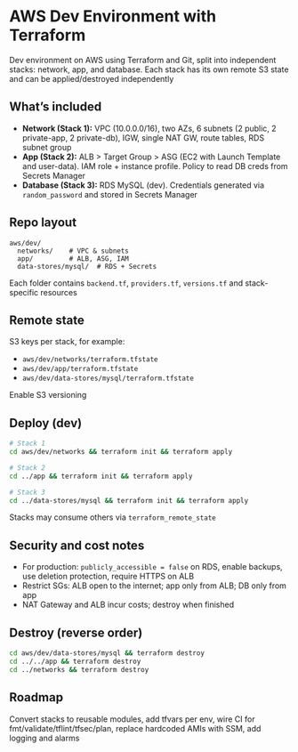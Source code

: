 # AWS Dev Environment with Terraform

Dev environment on AWS using Terraform and Git, split into independent stacks: network, app, and database. Each stack has its own remote S3 state and can be applied/destroyed independently

## What’s included

* **Network (Stack 1):** VPC (10.0.0.0/16), two AZs, 6 subnets (2 public, 2 private-app, 2 private-db), IGW, single NAT GW, route tables, RDS subnet group
* **App (Stack 2):** ALB > Target Group > ASG (EC2 with Launch Template and user-data). IAM role + instance profile. Policy to read DB creds from Secrets Manager
* **Database (Stack 3):** RDS MySQL (dev). Credentials generated via `random_password` and stored in Secrets Manager

## Repo layout

```
aws/dev/
  networks/    # VPC & subnets
  app/         # ALB, ASG, IAM
  data-stores/mysql/  # RDS + Secrets
```

Each folder contains `backend.tf`, `providers.tf`, `versions.tf` and stack-specific resources

## Remote state

S3 keys per stack, for example:

* `aws/dev/networks/terraform.tfstate`
* `aws/dev/app/terraform.tfstate`
* `aws/dev/data-stores/mysql/terraform.tfstate`

Enable S3 versioning

## Deploy (dev)

```bash
# Stack 1
cd aws/dev/networks && terraform init && terraform apply

# Stack 2
cd ../app && terraform init && terraform apply

# Stack 3
cd ../data-stores/mysql && terraform init && terraform apply
```

Stacks may consume others via `terraform_remote_state`

## Security and cost notes

* For production: `publicly_accessible = false` on RDS, enable backups, use deletion protection, require HTTPS on ALB
* Restrict SGs: ALB open to the internet; app only from ALB; DB only from app
* NAT Gateway and ALB incur costs; destroy when finished

## Destroy (reverse order)

```bash
cd aws/dev/data-stores/mysql && terraform destroy
cd ../../app && terraform destroy
cd ../networks && terraform destroy
```

## Roadmap

Convert stacks to reusable modules, add tfvars per env, wire CI for fmt/validate/tflint/tfsec/plan, replace hardcoded AMIs with SSM, add logging and alarms
